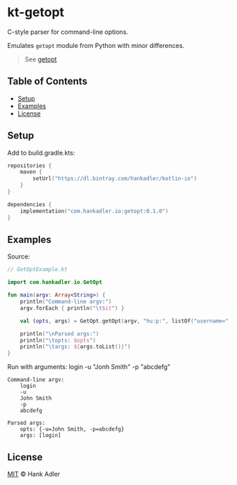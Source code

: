 # kt-getopt

C-style parser for command-line options.

Emulates `getopt` module from Python with minor differences.
 > See [getopt](https://docs.python.org/3.8/library/getopt.html)

## Table of Contents
- [Setup](#setup)
- [Examples](#examples)
- [License](#license)

## Setup

Add to build.gradle.kts:

```kotlin
repositories {
    maven {
        setUrl("https://dl.bintray.com/hankadler/kotlin-io")
    }
}

dependencies {
    implementation("com.hankadler.io:getopt:0.1.0")
}
```

## Examples

Source:
```kotlin
// GetOptExample.kt

import com.hankadler.io.GetOpt

fun main(argv: Array<String>) {
    println("Command-line argv:")
    argv.forEach { println("\t$it") }

    val (opts, args) = GetOpt.getOpt(argv, "hu:p:", listOf("username=", "password="))

    println("\nParsed args:")
    println("\topts: $opts")
    println("\targs: ${args.toList()}")
}

```

Run with arguments: login -u "Jonh Smith" -p "abcdefg"
```
Command-line argv:
    login
    -u
    John Smith
    -p
    abcdefg

Parsed args:
    opts: {-u=John Smith, -p=abcdefg}
    args: [login]
```

## License
[MIT](LICENSE) © Hank Adler
